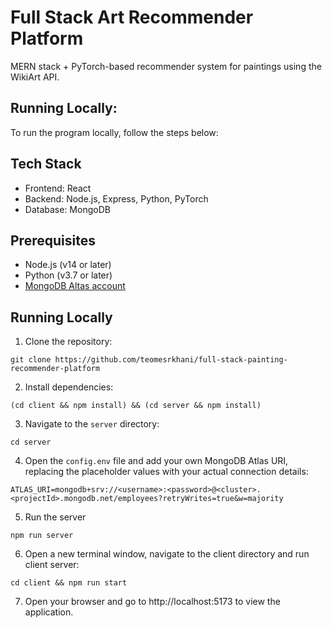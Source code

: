 # Full Stack Art Recommender Platform
MERN stack + PyTorch-based recommender system for paintings using the WikiArt API.

## Running Locally:
To run the program locally, follow the steps below:

## Tech Stack

- Frontend: React
- Backend: Node.js, Express, Python, PyTorch
- Database: MongoDB

## Prerequisites

- Node.js (v14 or later)
- Python (v3.7 or later)
- [MongoDB Altas account](https://www.mongodb.com/docs/atlas/getting-started/ 'Link title')

## Running Locally

1. Clone the repository:
```
git clone https://github.com/teomesrkhani/full-stack-painting-recommender-platform
```

2. Install dependencies:
```
(cd client && npm install) && (cd server && npm install)
```

3. Navigate to the `server` directory:
```
cd server
```

4. Open the `config.env` file and add your own MongoDB Atlas URI, replacing the placeholder values with your actual connection details:
```
ATLAS_URI=mongodb+srv://<username>:<password>@<cluster>.<projectId>.mongodb.net/employees?retryWrites=true&w=majority
```

5. Run the server
```
npm run server
```

6. Open a new terminal window, navigate to the client directory and run client server:
```
cd client && npm run start
```

7. Open your browser and go to http://localhost:5173 to view the application.
